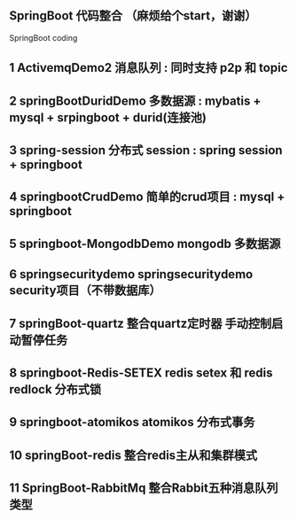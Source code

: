 ## SpringBoot 代码整合 （麻烦给个start，谢谢）

SpringBoot coding

 
## 1  ActivemqDemo2	                  消息队列  : 同时支持 p2p 和 topic 
## 2  springBootDuridDemo	            多数据源  : mybatis + mysql + srpingboot + durid(连接池)
## 3  spring-session                  分布式 session : spring session + springboot 
## 4  springbootCrudDemo              简单的crud项目  :  mysql + springboot 
## 5  springboot-MongodbDemo          mongodb 多数据源
## 6  springsecuritydemo              springsecuritydemo  security项目（不带数据库）
## 7  springBoot-quartz               整合quartz定时器 手动控制启动暂停任务
## 8  springboot-Redis-SETEX          redis setex 和 redis redlock 分布式锁
## 9  springboot-atomikos	            atomikos 分布式事务
## 10 springBoot-redis                整合redis主从和集群模式
## 11 SpringBoot-RabbitMq             整合Rabbit五种消息队列类型
